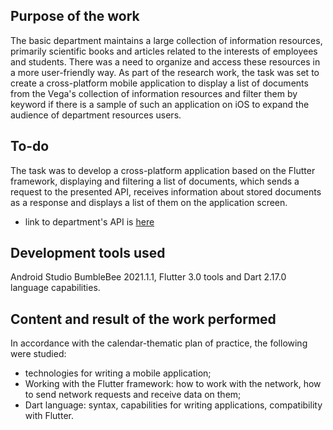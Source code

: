 ## Purpose of the work

The basic department maintains a large collection of information resources,
primarily scientific books and articles related to the interests of employees and students.
There was a need to organize and access these resources in a more user-friendly way.
As part of the research work, the task was set to create a cross-platform mobile application
to display a list of documents from the Vega's collection of information resources
and filter them by keyword if there is a sample of such an application on iOS
to expand the audience of department resources users.

## To-do

The task was to develop a cross-platform application based on the Flutter framework,
displaying and filtering a list of documents, which sends a request to the presented API,
receives information about stored documents as a response and displays a list of them on the application screen.

- link to department's API is [here](vega.fcyb.mirea.ru/intellect.php/)

## Development tools used

Android Studio BumbleBee 2021.1.1, Flutter 3.0 tools and Dart 2.17.0 language capabilities.

## Content and result of the work performed

In accordance with the calendar-thematic plan of practice, the following were studied:
- technologies for writing a mobile application;
- Working with the Flutter framework: how to work with the network, how to send network requests and receive data on them;
- Dart language: syntax, capabilities for writing applications, compatibility with Flutter.
